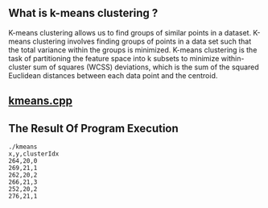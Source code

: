 ## What is k-means clustering ?

K-means clustering allows us to find groups of similar points in a dataset. K-means clustering involves finding groups of points in a data set such that the total variance within the groups is minimized. K-means clustering is the task of partitioning the feature space into k subsets to minimize within-cluster sum of squares (WCSS) deviations, which is the sum of the squared Euclidean distances between each data point and the centroid.

## [kmeans.cpp](https://github.com/madou-sow/OnlineML_ESP32/blob/main/ARDUINO/K-Means/kmeans.cpp)

## The Result Of Program Execution


```
./kmeans
x,y,clusterIdx
264,20,0
269,21,1
262,20,2
266,21,3
252,20,2
276,21,1

```
